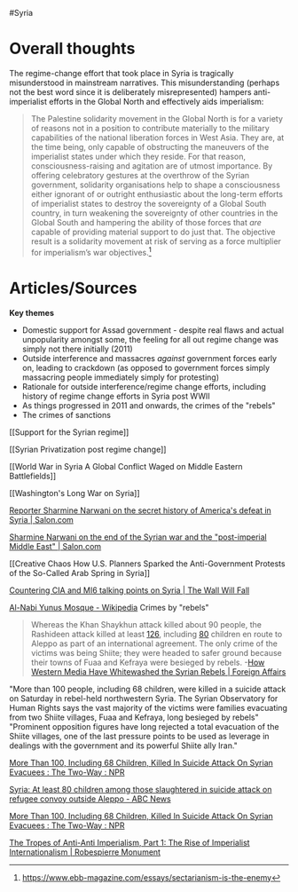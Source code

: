 #Syria

# Overall thoughts

The regime-change effort that took place in Syria is tragically misunderstood in mainstream narratives. This misunderstanding (perhaps not the best word since it is deliberately misrepresented) hampers anti-imperialist efforts in the Global North and effectively aids imperialism:
>The Palestine solidarity movement in the Global North is for a variety of reasons not in a position to contribute materially to the military capabilities of the national liberation forces in West Asia. They are, at the time being, only capable of obstructing the maneuvers of the imperialist states under which they reside. For that reason, consciousness-raising and agitation are of utmost importance. By offering celebratory gestures at the overthrow of the Syrian government, solidarity organisations help to shape a consciousness either ignorant of or outright enthusiastic about the long-term efforts of imperialist states to destroy the sovereignty of a Global South country, in turn weakening the sovereignty of other countries in the Global South and hampering the ability of those forces that _are_ capable of providing material support to do just that. The objective result is a solidarity movement at risk of serving as a force multiplier for imperialism’s war objectives.[^1]


# Articles/Sources

**Key themes**

- Domestic support for Assad government - despite real flaws and actual unpopularity amongst some, the feeling for all out regime change was simply not there initially (2011)
- Outside interference and massacres *against* government forces early on, leading to crackdown (as opposed to government forces simply massacring people immediately simply for protesting)
- Rationale for outside interference/regime change efforts, including history of regime change efforts in Syria post WWII
- As things progressed in 2011 and onwards, the crimes of the "rebels"
- The crimes  of sanctions

[[Support for the Syrian regime]]

[[Syrian Privatization post regime change]]

[[World War in Syria A Global Conflict Waged on Middle Eastern Battlefields]]

[[Washington's Long War on Syria]]

[Reporter Sharmine Narwani on the secret history of America's defeat in Syria | Salon.com](https://www.salon.com/2019/04/21/reporter-sharmine-narwani-on-the-secret-history-of-americas-defeat-in-syria/)

[Sharmine Narwani on the end of the Syrian war and the "post-imperial Middle East" | Salon.com](https://www.salon.com/2019/04/28/sharmine-narwani-on-the-end-of-the-syrian-war-and-the-post-imperial-middle-east/)

[[Creative Chaos How U.S. Planners Sparked the Anti-Government Protests of the So-Called Arab Spring in Syria]]

[Countering CIA and MI6 talking points on Syria | The Wall Will Fall](https://thewallwillfall.org/2021/06/17/countering-cia-and-mi6-talking-points-on-syria/)

[Al-Nabi Yunus Mosque - Wikipedia](https://en.wikipedia.org/wiki/Al-Nabi_Yunus_Mosque)
Crimes by "rebels"

>Whereas the Khan Shaykhun attack killed about 90 people, the Rashideen attack killed at least [126](https://www.reuters.com/article/us-mideast-crisis-syria/death-toll-from-aleppo-bus-convoy-bomb-attack-at-least-126-observatory-idUSKBN17H04Y), including [80](http://www.abc.net.au/news/2017-04-17/syrian-bus-bombing-kills-at-least-80-children/8447104) children en route to Aleppo as part of an international agreement. The only crime of the victims was being Shiite; they were headed to safer ground because their towns of Fuaa and Kefraya were besieged by rebels.
-[How Western Media Have Whitewashed the Syrian Rebels | Foreign Affairs](https://www.foreignaffairs.com/articles/middle-east/2017-10-30/syrias-extremist-opposition?cid=soc-tw-rdr)

"More than 100 people, including 68 children, were killed in a suicide attack on Saturday in rebel-held northwestern Syria. The Syrian Observatory for Human Rights says the vast majority of the victims were families evacuating from two Shiite villages, Fuaa and Kefraya, long besieged by rebels"
"Prominent opposition figures have long rejected a total evacuation of the Shiite villages, one of the last pressure points to be used as leverage in dealings with the government and its powerful Shiite ally Iran."

[More Than 100, Including 68 Children, Killed In Suicide Attack On Syrian Evacuees : The Two-Way : NPR](https://www.npr.org/sections/thetwo-way/2017/04/16/524227422/more-than-100-die-in-suicide-attack-on-syrian-evacuees)


[Syria: At least 80 children among those slaughtered in suicide attack on refugee convoy outside Aleppo - ABC News](https://www.abc.net.au/news/2017-04-17/syrian-bus-bombing-kills-at-least-80-children/8447104)

[More Than 100, Including 68 Children, Killed In Suicide Attack On Syrian Evacuees : The Two-Way : NPR](https://www.npr.org/sections/thetwo-way/2017/04/16/524227422/more-than-100-die-in-suicide-attack-on-syrian-evacuees)

[The Tropes of Anti-Anti Imperialism, Part 1: The Rise of Imperialist Internationalism | Robespierre Monument](https://robespierremonument.com/2018/02/18/the-tropes-of-anti-anti-imperialist-part-1-the-rise-of-imperialist-internationalism/)

[^1]: https://www.ebb-magazine.com/essays/sectarianism-is-the-enemy
